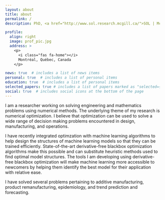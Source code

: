 ```yaml
---
layout: about
title: about
permalink: /
description: PhD, <a href="http://www.sol.research.mcgill.ca/">SOL | McGill University</a>

profile:
  align: right
  image: prof_pic.jpg
  address: >
    <p>
      <i class="fas fa-home"></i> 
      Montréal, Québec, Canada
    </p>

news: true  # includes a list of news items
personal: true  # includes a list of personal items
education: true  # includes a list of personal items
selected_papers: true # includes a list of papers marked as "selected={true}"
social: true  # includes social icons at the bottom of the page
---
```


I am a researcher working on solving engineering and mathematics problems using numerical methods. The underlying theme of my research is numerical optimization. I believe that optimization can be used to solve a wide range of decision making problems encountered in design, manufacturing, and operations. 

I have recently integrated optimzation with machine learning algorithms to help design the structures of machine learning models so that they can be trained efficiently. State-of-the-art derivative-free blackbox optimization algorithms make this possible and can substitute heuristic methods used to find optimal model structures. The tools I am developing using derivative-free blackbox optimization will make machine learning more accessible to newcomers by helping them identify the best model for their application with relative ease.

I have solved several problems pertaining to additive manufacturing, product remanufacturing, epidemiology, and trend prediction and forecasting.